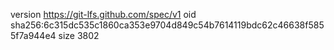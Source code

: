 version https://git-lfs.github.com/spec/v1
oid sha256:6c315dc535c1860ca353e9704d849c54b7614119bdc62c46638f5855f7a944e4
size 3802
